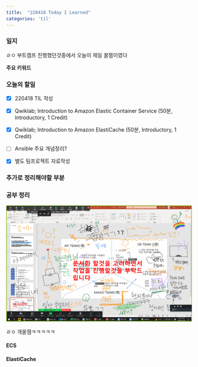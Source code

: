 ```yaml
---
title:  "220418 Today I Learned"
categories: 'til'
---
```

<!-- 
![aas](/assets/til/220328til1.png)

<img src="/assets/til/220328til1.png" width="100%" height="100%"> -->



### 일지

ㄹㅇ 부트캠프 진행했던것중에서 오늘이 제일 꿀잼이였다

**주요 키워드**


### 오늘의 할일

- [x] 220418 TIL 작성
- [x] Qwiklab; Introduction to Amazon Elastic Container Service (50분, Introductory, 1 Credit)
- [x] Qwiklab; Introduction to Amazon ElastiCache (50분, Introductory, 1 Credit)
- [ ] Ansible 주요 개념정리?
- [x] 별도 팀프로젝트 자료작성


### 추가로 정리해야할 부분


### 공부 정리


![teamwork](/assets/images/til22.png)

ㄹㅇ 개꿀잼ㅋㅋㅋㅋㅋ   

#### ECS

#### ElastiCache


